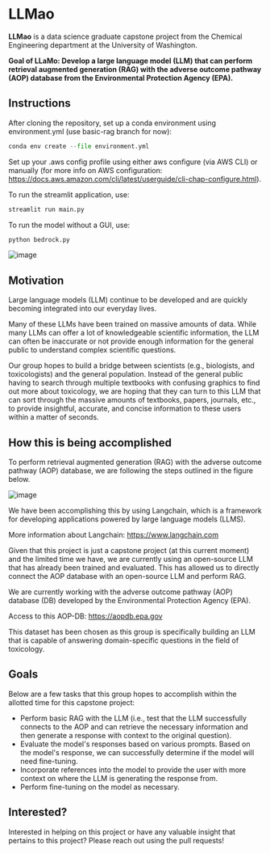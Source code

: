 # LLMao

**LLMao** is a data science graduate capstone project from the Chemical Engineering department at the University of Washington. 

**Goal of LLaMo: Develop a large language model (LLM) that can perform retrieval augmented generation (RAG) with the adverse outcome pathway (AOP) database from the Environmental Protection Agency (EPA).**

## Instructions

After cloning the repository, set up a conda environment using environment.yml (use basic-rag branch for now):
```python
conda env create --file environment.yml
```

Set up your .aws config profile using either aws configure (via AWS CLI) or manually (for more info on AWS configuration: https://docs.aws.amazon.com/cli/latest/userguide/cli-chap-configure.html). 

To run the streamlit application, use:

```python
streamlit run main.py
```

To run the model without a GUI, use:
```python
python bedrock.py
```

![image](https://github.com/BeckResearchLab/llmao/assets/86797031/4dcd3322-6d92-40b6-ae6f-1d4b30eb2983)

## Motivation

Large language models (LLM) continue to be developed and are quickly becoming integrated into our everyday lives. 

Many of these LLMs have been trained on massive amounts of data. While many LLMs can offer a lot of knowledgeable scientific information, the LLM can often be inaccurate or not provide enough information for the general public to understand complex scientific questions. 

Our group hopes to build a bridge between scientists (e.g., biologists, and toxicologists) and the general population. Instead of the general public having to search through multiple textbooks with confusing graphics to find out more about toxicology, we are hoping that they can turn to this LLM that can sort through the massive amounts of textbooks, papers, journals, etc., to provide insightful, accurate, and concise information to these users within a matter of seconds. 

## How this is being accomplished

To perform retrieval augmented generation (RAG) with the adverse outcome pathway (AOP) database, we are following the steps outlined in the figure below.

![image](https://github.com/BeckResearchLab/llmao/assets/155478918/7c64c8b2-8341-48a2-bf76-f8d6c6793165)

We have been accomplishing this by using Langchain, which is a framework for developing applications powered by large language models (LLMS).

More information about Langchain: https://www.langchain.com

Given that this project is just a capstone project (at this current moment) and the limited time we have, we are currently using an open-source LLM that has already been trained and evaluated. This has allowed us to directly connect the AOP database with an open-source LLM and perform RAG.

We are currently working with the adverse outcome pathway (AOP) database (DB) developed by the Environmental Protection Agency (EPA).

Access to this AOP-DB: https://aopdb.epa.gov

This dataset has been chosen as this group is specifically building an LLM that is capable of answering domain-specific questions in the field of toxicology. 

## Goals

Below are a few tasks that this group hopes to accomplish within the allotted time for this capstone project:
* Perform basic RAG with the LLM (i.e., test that the LLM successfully connects to the AOP and can retrieve the necessary information and then generate a response with context to the original question).
* Evaluate the model's responses based on various prompts. Based on the model's response, we can successfully determine if the model will need fine-tuning.
* Incorporate references into the model to provide the user with more context on where the LLM is generating the response from.
* Perform fine-tuning on the model as necessary.

## Interested?
Interested in helping on this project or have any valuable insight that pertains to this project? Please reach out using the pull requests!
